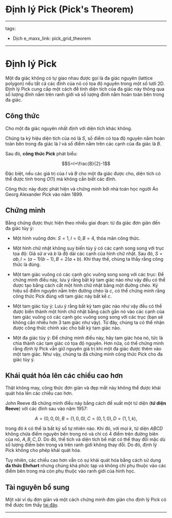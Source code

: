 # Định lý Pick (Pick's Theorem)

---
tags:
  - Dịch
e_maxx_link: pick_grid_theorem
---

# Định lý Pick

Một đa giác không có tự giao nhau được gọi là đa giác nguyên (lattice polygon) nếu tất cả các đỉnh của nó có tọa độ nguyên trong một số lưới 2D. Định lý Pick cung cấp một cách để tính diện tích của đa giác này thông qua số lượng đỉnh nằm trên ranh giới và số lượng đỉnh nằm hoàn toàn bên trong đa giác.

## Công thức

Cho một đa giác nguyên nhất định với diện tích khác không.

Chúng ta ký hiệu diện tích của nó là $S$, số điểm có tọa độ nguyên nằm hoàn toàn bên trong đa giác là $I$ và số điểm nằm trên các cạnh của đa giác là $B$.

Sau đó, **công thức Pick** phát biểu:

$$S=I+\frac{B}{2}-1$$

Đặc biệt, nếu các giá trị của $I$ và $B$ cho một đa giác được cho, diện tích có thể được tính trong $O(1)$ mà không cần biết các đỉnh.

Công thức này được phát hiện và chứng minh bởi nhà toán học người Áo Georg Alexander Pick vào năm 1899.

## Chứng minh

Bằng chứng được thực hiện theo nhiều giai đoạn: từ đa giác đơn giản đến đa giác tùy ý:

- Một hình vuông đơn: $S=1, I=0, B=4$, thỏa mãn công thức.

- Một hình chữ nhật không suy biến tùy ý có các cạnh song song với trục tọa độ: Giả sử $a$ và $b$ là độ dài các cạnh của hình chữ nhật. Sau đó, $S=ab, I=(a-1)(b-1), B=2(a+b)$. Khi thay thế, chúng ta thấy rằng công thức là đúng.

- Một tam giác vuông có các cạnh góc vuông song song với các trục: Để chứng minh điều này, lưu ý rằng bất kỳ tam giác nào như vậy đều có thể được tạo bằng cách cắt một hình chữ nhật bằng một đường chéo. Ký hiệu số điểm nguyên nằm trên đường chéo là $c$, có thể chứng minh rằng công thức Pick đúng với tam giác này bất kể $c$.

- Một tam giác tùy ý: Lưu ý rằng bất kỳ tam giác nào như vậy đều có thể được biến thành một hình chữ nhật bằng cách gắn nó vào các cạnh của tam giác vuông có các cạnh góc vuông song song với các trục (bạn sẽ không cần nhiều hơn 3 tam giác như vậy). Từ đây, chúng ta có thể nhận được công thức chính xác cho bất kỳ tam giác nào.

- Một đa giác tùy ý: Để chứng minh điều này, hãy tam giác hóa nó, tức là chia thành các tam giác có tọa độ nguyên. Hơn nữa, có thể chứng minh rằng định lý Pick vẫn giữ nguyên giá trị khi một đa giác được thêm vào một tam giác. Như vậy, chúng ta đã chứng minh công thức Pick cho đa giác tùy ý.

## Khái quát hóa lên các chiều cao hơn

Thật không may, công thức đơn giản và đẹp mắt này không thể được khái quát hóa lên các chiều cao hơn.

John Reeve đã chứng minh điều này bằng cách đề xuất một tứ diện (**tứ diện Reeve**) với các đỉnh sau vào năm 1957:

$$A=(0,0,0),
B=(1,0,0),
C=(0,1,0),
D=(1,1,k),$$

trong đó $k$ có thể là bất kỳ số tự nhiên nào. Khi đó, với mọi $k$, tứ diện $ABCD$ không chứa điểm nguyên bên trong nó và chỉ có $4$ điểm trên đường biên của nó, $A, B, C, D$. Do đó, thể tích và diện tích bề mặt có thể thay đổi mặc dù số lượng điểm bên trong và trên ranh giới không thay đổi. Do đó, định lý Pick không cho phép khái quát hóa.

Tuy nhiên, các chiều cao hơn vẫn có sự khái quát hóa bằng cách sử dụng **đa thức Ehrhart** nhưng chúng khá phức tạp và không chỉ phụ thuộc vào các điểm bên trong mà còn phụ thuộc vào ranh giới của hình học.

## Tài nguyên bổ sung
Một vài ví dụ đơn giản và một cách chứng minh đơn giản cho định lý Pick có thể được tìm thấy [tại đây](http://www.geometer.org/mathcircles/pick.pdf).

--- 



